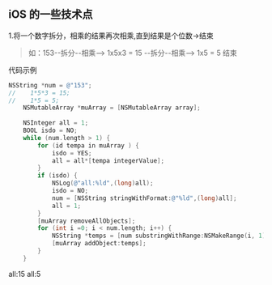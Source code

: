 ## iOS 的一些技术点
1.将一个数字拆分，相乘的结果再次相乘,直到结果是个位数->结束
>  如：153--拆分--相乘--> 1x5x3 = 15 --拆分--相乘--> 1x5 = 5 结束

代码示例

```objective-c
NSString *num = @"153";
//    1*5*3 = 15;
//    1*5 = 5;
    NSMutableArray *muArray = [NSMutableArray array];
    
    NSInteger all = 1;
    BOOL isdo = NO;
    while (num.length > 1) {
        for (id tempa in muArray ) {
            isdo = YES;
            all = all*[tempa integerValue];
        }
        if (isdo) {
            NSLog(@"all:%ld",(long)all);
            isdo = NO;
            num = [NSString stringWithFormat:@"%ld",(long)all];
            all = 1;
        }
        [muArray removeAllObjects];
        for (int i =0; i < num.length; i++) {
            NSString *temps = [num substringWithRange:NSMakeRange(i, 1) ];
            [muArray addObject:temps];
        }
    }
```
all:15
all:5
